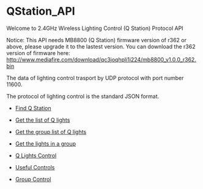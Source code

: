 # QStation_API

Welcome to 2.4GHz Wireless Lighting Control (Q Station) Protocol API

Notice: This API needs MB8800 (Q Station) firmware version of r362 or above, please upgrade it to the lastest version.
You can download the r362 version of firmware here:
http://www.mediafire.com/download/qc3joqhpli1i224/mb8800_v1.0.0_r362.bin

The data of lighting control trasport by UDP protocol with port number 11600.

The protocol of lighting control is the standard JSON format. 

* [Find Q Station](https://github.com/BelledsQ/QStation_API/blob/master/Find_Q_Station.md)

* [Get the list of Q lights](https://github.com/BelledsQ/QStation_API/blob/master/List_Lights.md)

* [Get the group list of Q lights](https://github.com/BelledsQ/QStation_API/blob/master/get_group_lights.md)

* [Get the lights in a group](https://github.com/BelledsQ/QStation_API/blob/master/group_lights.md)

* [Q Lights Control](https://github.com/BelledsQ/QStation_API/blob/master/light_control.md)

* [Useful Controls](https://github.com/BelledsQ/QStation_API/blob/master/Settings.md)

* [Group Control](https://github.com/BelledsQ/QStation_API/blob/master/group_setting.md)




